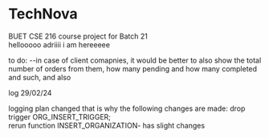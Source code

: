 # TechNova
BUET CSE 216 course project for Batch 21  
hellooooo adriiii i am hereeeee

to do:
--in case of client comapnies, it would be better to also show the total number of orders from them, how many pending and how many completed and such, and also 


log 29/02/24

logging plan changed that is why the following changes are made:
drop trigger ORG_INSERT_TRIGGER;      
rerun function INSERT_ORGANIZATION- has slight changes
